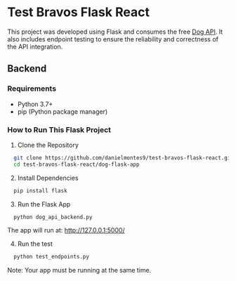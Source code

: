 # Test Bravos Flask React

This project was developed using Flask and consumes the free [Dog API](https://dogapi.dog/docs/api-v2). It also includes endpoint testing to ensure the reliability and correctness of the API integration.

## Backend

### Requirements
- Python 3.7+
- pip (Python package manager)


### How to Run This Flask Project
1. Clone the Repository
```bash
  git clone https://github.com/danielmontes9/test-bravos-flask-react.git
  cd test-bravos-flask-react/dog-flask-app
```

2. Install Dependencies
```bash
  pip install flask
```

3. Run the Flask App
```bash
  python dog_api_backend.py
```
The app will run at: http://127.0.0.1:5000/

4. Run the test
```bash
  python test_endpoints.py
```
Note: Your app must be running at the same time.